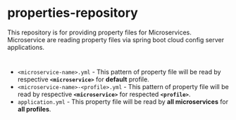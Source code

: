 # properties-repository

This repository is for providing property files for Microservices. 
Microservice are reading property files via spring boot cloud config server applications.

#
- `<microservice-name>.yml` - This pattern of property file will be read by respective **`<microservice>`** for **default** profile. 
- `<microservice-name>-<profile>.yml` - This pattern of property file will be read by respective **`<microservice>`** for respected **`<profile>`**.
- `application.yml` - This property file will be read by **all microservices** for **all profiles**.
